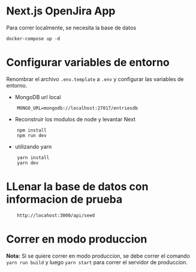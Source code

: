 # Next.js OpenJira App
Para correr localmente, se necesita la base de datos 

```
docker-compose up -d
```


# Configurar variables de entorno

Renombrar el archivo `.env.template` a `.env` y configurar las variables de entorno.

* MongoDB url local 

```
    MONGO_URL=mongodb://localhost:27017/entriesdb
```

* Reconstruir los modulos de node y levantar Next

```
    npm install
    npm run dev
```
* utilizando yarn 
    
```
    yarn install
    yarn dev
```

# LLenar la base de datos con informacion de prueba

```
    http://locahost:3000/api/seed
```	

# Correr en modo produccion


**Nota:** Si se quiere correr en modo produccion, se debe correr el comando `yarn run build` y luego `yarn start` para correr el servidor de produccion.
